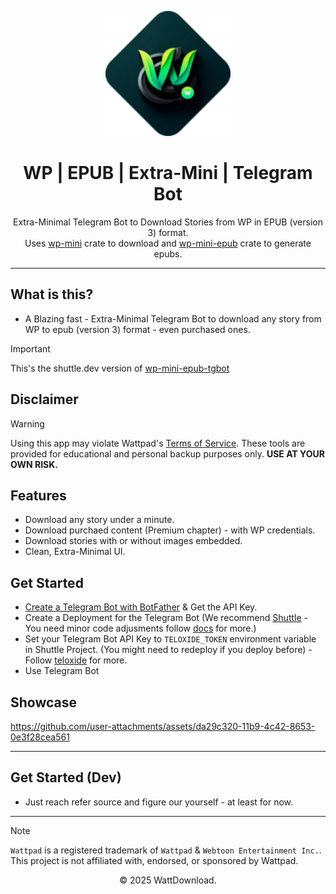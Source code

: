 <p align="center">
  <img src="logo.png" alt="WattDownload Logo" width="200px">
</p>

<h1 align="center">WP | EPUB | Extra-Mini | Telegram Bot</h1>

<p align="center">
  Extra-Minimal Telegram Bot to Download Stories from WP in EPUB (version 3) format. <br/>
  Uses <a href="https://crates.io/crates/wp-mini">wp-mini</a> crate to download and <a href="https://crates.io/crates/wp-mini-epub">wp-mini-epub</a> crate to generate epubs.
</p>

---

## What is this?
- A Blazing fast - Extra-Minimal Telegram Bot to download any story from WP to epub (version 3) format - even purchased ones.

> [!IMPORTANT]
> This's the shuttle.dev version of [wp-mini-epub-tgbot](https://github.com/WattDownload/wp-mini-epub-tgbot)

## Disclaimer
> [!WARNING]
> Using this app may violate Wattpad's [Terms of Service](https://policies.wattpad.com/terms/). These tools are provided for educational and personal backup purposes only. **USE AT YOUR OWN RISK.**

## Features
- Download any story under a minute.
- Download purchaed content (Premium chapter) - with WP credentials.
- Download stories with or without images embedded.
- Clean, Extra-Minimal UI.

## Get Started
 - [Create a Telegram Bot with BotFather](https://t.me/botfather) & Get the API Key.
 - Create a Deployment for the Telegram Bot (We recommend [Shuttle](https://shuttle.dev/) - You need minor code adjusments follow [docs](https://docs.shuttle.dev/welcome/introduction) for more.)
 - Set your Telegram Bot API Key to `TELOXIDE_TOKEN` environment variable in Shuttle Project. (You might need to redeploy if you deploy before) - Follow [teloxide](https://github.com/teloxide/teloxide) for more.
 - Use Telegram Bot
   
## Showcase
https://github.com/user-attachments/assets/da29c320-11b9-4c42-8653-0e3f28cea561

---

## Get Started (Dev)
- Just reach refer source and figure our yourself - at least for now.

---

> [!NOTE]
> `Wattpad` is a registered trademark of `Wattpad` & `Webtoon Entertainment Inc.`. This project is not affiliated with, endorsed, or sponsored by Wattpad.

<p align="center">© 2025 WattDownload.</p>
